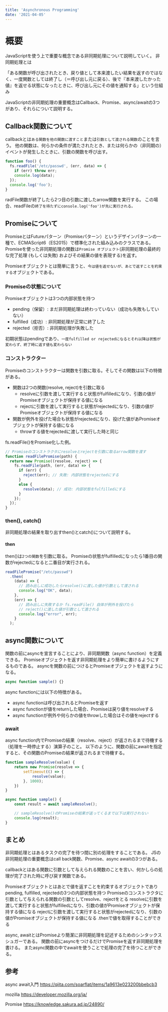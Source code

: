 ```yaml
---
title: 'Asynchronous Programming'
date: '2021-04-05'
---
```



# 概要

JavaScriptを使う上で重要な概念である非同期処理について説明していく。
非同期処理とは

「ある関数が呼び出されたとき、戻り値として本来渡したい結果を返すのではなく、一度関数としては終了し（＝呼び出し元に戻る）、後で『本来渡したかった値』を返せる状態になったときに、呼び出し元にその値を通知する」という仕組み

JavaScriptの非同期処理の重要概念はCallback、Promise、async/awaitの3つがあり、それらについて説明する。


## Callback関数について

callbackとは`ある関数を他の関数に渡すこと`または`引数として渡される関数`のことを言う。
他の関数は、何らかの条件が満たされたとき、または何らかの（非同期の）イベントが発生したときに、引数の関数を呼び出す。

```javascript
function foo() {
  fs.readFile('/etc/passwd', (err, data) => {
    if (err) throw err;
    console.log(data);
  });
  console.log('foo');
}
```

radFile関数が終了したら2つ目の引数に渡したarrow関数を実行する。
この場合、readFileの`終了を待たずにconsole.log('foo')が先に実行される。`


## Promiseについて

PromiseとはFutureパターン（Promiseパターン）というデザインパターンの一種で、ECMAScript6（ES2015）で標準化された組み込みのクラスである。
Promiseを使った非同期処理の関数は`Promise オブジェクト`(非同期処理の最終的な完了処理 (もしくは失敗) およびその結果の値を表現する)を返す。

Promiseオブジェクトとは簡単に言うと、`今は値を返せないが、あとで返すことを約束する`オブジェクトである。


### Promiseの状態について

Promiseオブジェクトは3つの内部状態を持つ

- pending（保留）: まだ非同期処理は終わっていない（成功も失敗もしていない）
- fulfilled（成功）: 非同期処理が正常に終了した
- rejected（拒否）: 非同期処理が失敗した

初期状態はpendingであり、`一度fulfilled or rejectedになるとそれ以降は状態が変わらず、終了時に返す値も変わらない`


### コンストラクター

Promiseのコンストラクターは関数を引数に取る。そしてその関数は以下の特徴がある。

- 関数は2つの関数(resolve, reject)を引数に取る
  - resolveに引数を渡して実行すると状態がfulfilledになり、引数の値がPromiseオブジェクトが保持する値になる
  - rejectに引数を渡して実行すると状態がrejectedになり、引数の値がPromiseオブジェクトが保持する値になる
- 関数が例外を投げた場合も状態がrejectedになり、投げた値があPromiseオブジェクトが保持する値になる
  - throwする値をrejectedに渡して実行した時と同じ


fs.readFile()をPromise化した例。

```javascript
// Promiseのコンストラクタにresolveとrejectを引数に取るarrow関数を渡す
function readFilePromise(path) {
  return new Promise((resolve, reject) => {
    fs.readFile(path, (err, data) => {
      if (err) {
        reject(err); // 失敗: 内部状態をrejectedにする
      }
      else {
        resolve(data); // 成功: 内部状態をfulfilledにする
      }
    });
  });
}
```

### then(), catch()

非同期処理の結果を取り出すthen()とcatch()について説明する。

#### then

then()は`2つの関数`を引数に取る。
Promiseの状態がfulfilledになったら1番目の関数がrejectedになると二番目が実行される。

```javascript
readFilePromise("/etc/passwd")
  .then(
    (data) => {
      // 読み出しに成功したらresolve()に渡した値が引数として渡される
      console.log("OK", data);
    },
    (err) => {
      // 読み出しに失敗するか fs.readFile() 自体が例外を投げたら
      // reject()に渡した値が引数として渡される
      console.log("error", err);
    }
  );
```

## async関数について

関数の前にasyncを宣言することにより、非同期関数（async function）を定義できる。
Promiseオブジェクトを返す非同期処理をより簡単に書けるようにするものである。
asyncを関数の前につけるとPromiseオブジェクトを返すようになる。

```javascript
async function sample() {}
```
async functionには以下の特徴がある。

- async functionは呼び出されるとPromiseを返す
- async functionが値をreturnした場合、Promiseは戻り値をresolveする
- async functionが例外や何らかの値をthrowした場合はその値をrejectする


### await

async function内でPromiseの結果（resolve、reject）が返されるまで待機する（処理を一時停止する）演算子のこと。
以下のように、関数の前にawaitを指定すると、その関数のPromiseの結果が返されるまで待機する。

```javascript
function sampleResolve(value) {
    return new Promise(resolve => {
        setTimeout(() => {
            resolve(value);
        }, 1000);
    })
}

async function sample() {
    const result = await sampleResolve();

    // sampleResolve()のPromiseの結果が返ってくるまで以下は実行されない
    console.log(result);
}
```

## まとめ

非同期処理とはあるタスクの完了を待つ間に別の処理をすることである。
JSの非同期処理の重要概念はcall back関数、Promise、async awaitの3つがある。

callbackとはある関数に引数として与えられる関数のことを言い、何かしらの処理が完了された時に呼び戻す関数である。

Promiseオブジェクトとはあとで値を返すことを約束するオブジェクトでありpending, fulfilled, rejectedの3つの内部状態を持つ
Promiseのコンストラクタに引数として与えられる関数の引数としてresolve、rejectをとる
resolveに引数を渡して実行すると状態がfulfilledになり、引数の値がPromiseオブジェクトが保持する値になる
rejectに引数を渡して実行すると状態がrejectedになり、引数の値がPromiseオブジェクトが保持する値になる
.thenで値を取得することができる

async, awaitとはPromiseより簡潔に非同期処理を記述するためのシンタックスシュガーである。
関数の前にasyncをつけるだけでPromiseを返す非同期処理を書ける。
またasync関数の中でawaitを使うことで処理の完了を待つことができる。

## 参考

async await入門
https://qiita.com/soarflat/items/1a9613e023200bbebcb3

mozilla
https://developer.mozilla.org/ja/

Promise
https://knowledge.sakura.ad.jp/24890/

